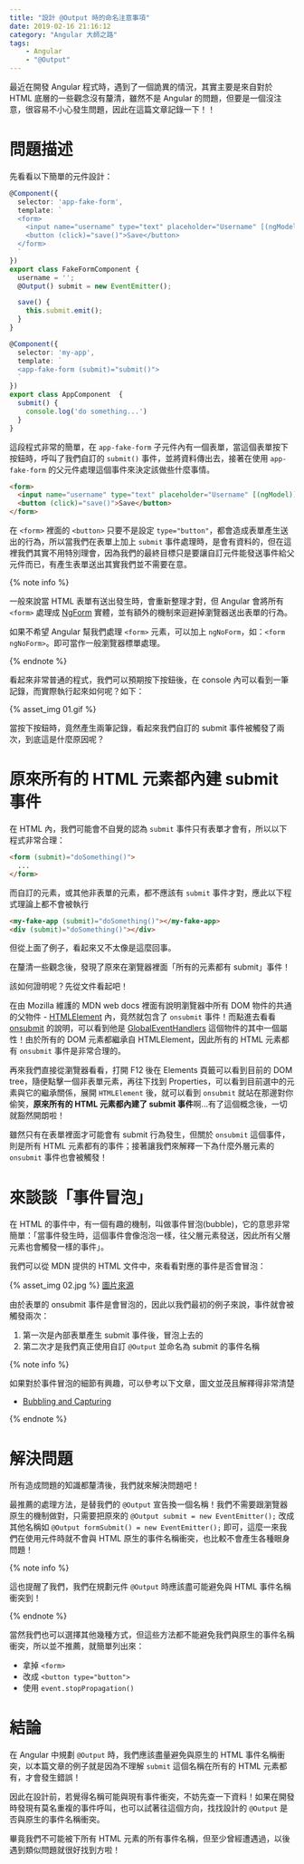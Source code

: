 ```yaml
---
title: "設計 @Output 時的命名注意事項"
date: 2019-02-16 21:16:12
category: "Angular 大師之路"
tags:
	- Angular
	- "@Output"
---
```


最近在開發 Angular 程式時，遇到了一個詭異的情況，其實主要是來自對於 HTML 底層的一些觀念沒有釐清，雖然不是 Angular 的問題，但要是一個沒注意，很容易不小心發生問題，因此在這篇文章記錄一下！！

<!-- more -->

# 問題描述

先看看以下簡單的元件設計：

```typescript
@Component({
  selector: 'app-fake-form',
  template: `
  <form>
    <input name="username" type="text" placeholder="Username" [(ngModel)]="username" />
    <button (click)="save()">Save</button>
  </form>
  `
})
export class FakeFormComponent {
  username = '';
  @Output() submit = new EventEmitter();

  save() {
    this.submit.emit();
  }
}

@Component({
  selector: 'my-app',
  template: `
  <app-fake-form (submit)="submit()">
  `
})
export class AppComponent  {
  submit() {
    console.log('do something...')
  }
}
```

這段程式非常的簡單，在 `app-fake-form` 子元件內有一個表單，當這個表單按下按鈕時，呼叫了我們自訂的 `submit()` 事件，並將資料傳出去，接著在使用 `app-fake-form` 的父元件處理這個事件來決定該做些什麼事情。

```html
<form>
  <input name="username" type="text" placeholder="Username" [(ngModel)]="username" />
  <button (click)="save()">Save</button>
</form>
```

在 `<form>` 裡面的 `<button>` 只要不是設定 `type="button"`，都會造成表單產生送出的行為，所以當我們在表單上加上 `submit` 事件處理時，是會有資料的，但在這裡我們其實不用特別理會，因為我們的最終目標只是要讓自訂元件能發送事件給父元件而已，有產生表單送出其實我們並不需要在意。

{% note info %}

一般來說當 HTML 表單有送出發生時，會重新整理才對，但 Angular 會將所有 `<form>` 處理成 [NgForm](https://angular.io/api/forms/NgForm) 實體，並有額外的機制來迴避掉瀏覽器送出表單的行為。

如果不希望 Angular 幫我們處理 `<form>` 元素，可以加上 `ngNoForm`，如：`<form ngNoForm>`。即可當作一般瀏覽器標單處理。

{% endnote %}

看起來非常普通的程式，我們可以預期按下按鈕後，在 console 內可以看到一筆記錄，而實際執行起來如何呢？如下：

{% asset_img 01.gif %}

當按下按鈕時，竟然產生兩筆記錄，看起來我們自訂的 submit 事件被觸發了兩次，到底這是什麼原因呢？

# 原來所有的 HTML 元素都內建 submit 事件

在 HTML 內，我們可能會不自覺的認為 `submit` 事件只有表單才會有，所以以下程式非常合理：

```html
<form (submit)="doSomething()">
  ...    
</form>
```

而自訂的元素，或其他非表單的元素，都不應該有 `submit` 事件才對，應此以下程式理論上都不會被執行

```html
<my-fake-app (submit)="doSomething()"></my-fake-app>
<div (submit)="doSomething()"></div>
```

但從上面了例子，看起來又不太像是這麼回事。

在釐清一些觀念後，發現了原來在瀏覽器裡面「所有的元素都有 submit」事件！

該如何證明呢？先從文件看起吧！

在由 Mozilla 維護的 MDN web docs 裡面有說明瀏覽器中所有 DOM 物件的共通的父物件 - [HTMLElement](https://developer.mozilla.org/en-US/docs/Web/API/HTMLElement) 內，竟然就包含了 `onsubmit` 事件！而點進去看看 [onsubmit](https://developer.mozilla.org/en-US/docs/Web/API/GlobalEventHandlers/onsubmit) 的說明，可以看到他是 [GlobalEventHandlers](https://developer.mozilla.org/en-US/docs/Web/API/GlobalEventHandlers) 這個物件的其中一個屬性！由於所有的 DOM 元素都繼承自 HTMLElement，因此所有的 HTML 元素都有 `onsubmit` 事件是非常合理的。

再來我們直接從瀏覽器看看，打開 F12 後在 Elements 頁籤可以看到目前的 DOM tree，隨便點擊一個非表單元素，再往下找到 Properties，可以看到目前選中的元素與它的繼承關係，展開 `HTMLElement` 後，就可以看到 `onsubmit` 就站在那邊對你偷笑，**原來所有的 HTML 元素都內建了 submit 事件**啊...有了這個概念後，一切就豁然開朗啦！

雖然只有在表單裡面才可能會有 submit 行為發生，但關於 `onsubmit` 這個事件，則是所有 HTML 元素都有的事件；接著讓我們來解釋一下為什麼外層元素的 `onsubmit` 事件也會被觸發！

# 來談談「事件冒泡」

在 HTML 的事件中，有一個有趣的機制，叫做事件冒泡(bubble)，它的意思非常簡單：「當事件發生時，這個事件會像泡泡一樣，往父層元素發送，因此所有父層元素也會觸發一樣的事件」。

我們可以從 MDN 提供的 HTML 文件中，來看看對應的事件是否會冒泡：

{% asset_img 02.jpg %}
[圖片來源](https://developer.mozilla.org/en-US/docs/Web/Events/submit#General_info)

由於表單的 onsubmit 事件是會冒泡的，因此以我們最初的例子來說，事件就會被觸發兩次：

1. 第一次是內部表單產生 submit 事件後，冒泡上去的
2. 第二次才是我們真正使用自訂 `@Output` 並命名為 submit 的事件名稱

{% note info %}

如果對於事件冒泡的細節有興趣，可以參考以下文章，圖文並茂且解釋得非常清楚

- [Bubbling and Capturing](https://javascript.info/bubbling-and-capturing)

{% endnote %}

# 解決問題

所有造成問題的知識都釐清後，我們就來解決問題吧！

最推薦的處理方法，是替我們的 `@Output` 宣告換一個名稱！我們不需要跟瀏覽器原生的機制做對，只需要把原來的 `@Output submit = new EventEmitter();` 改成其他名稱如 `@Output formSubmit() = new EventEmitter();` 即可，這麼一來我們在使用元件時就不會與 HTML 原生的事件名稱衝突，也比較不會產生各種眼身問題！

{% note info %}

這也提醒了我們，我們在規劃元件 `@Output` 時應該盡可能避免與 HTML 事件名稱衝突到！

{% endnote %}

當然我們也可以選擇其他幾種方式，但這些方法都不能避免我們與原生的事件名稱衝突，所以並不推薦，就簡單列出來：

- 拿掉 `<form>`
- 改成 `<button type="button">`
- 使用 `event.stopPropagation()`

# 結論

在 Angular 中規劃 `@Output` 時，我們應該盡量避免與原生的 HTML 事件名稱衝突，以本篇文章的例子就是因為不理解 `submit` 這個名稱在所有的 HTML 元素都有，才會發生錯誤！

因此在設計前，若覺得名稱可能與現有事件衝突，不妨先查一下資料！如果在開發時發現有莫名重複的事件呼叫，也可以試著往這個方向，找找設計的 `@Output` 是否與原生的事件名稱衝突。

畢竟我們不可能被下所有 HTML 元素的所有事件名稱，但至少曾經遭遇過，以後遇到類似問題就很好找到方啦！